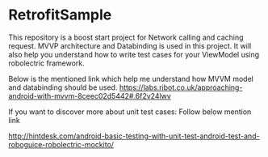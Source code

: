 # RetrofitSample
This repository is a boost start project for Network calling  and  caching request. MVVP architecture and Databinding is used in this project. It will also help you understand how to write test cases for your ViewModel using robolectric framework.

Below is the mentioned link which help me understand how MVVM model and databinding should be used.  https://labs.ribot.co.uk/approaching-android-with-mvvm-8ceec02d5442#.6f2v24lwv

If you want to discover more about unit test cases: Follow below mention link

http://hintdesk.com/android-basic-testing-with-unit-test-android-test-and-roboguice-robolectric-mockito/
